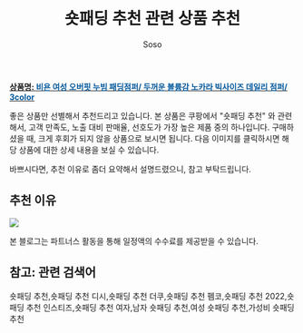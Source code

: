 ﻿---
layout: post
title:  "숏패딩 추천 관련 상품 추천"
author: Soso
categories: [ 패션의류 ]
tags: [숏패딩 추천,숏패딩 추천 디시,숏패딩 추천 더쿠,숏패딩 추천 펨코,숏패딩 추천 2022,숏패딩 추천 인스티즈,숏패딩 추천 여자,남자 숏패딩 추천,여성 숏패딩 추천,가성비 숏패딩 추천]
image: https://ads-partners.coupang.com/image1/ACAhcynv_mgk-s6jAKtvt0MbPNwar39BVbJ20Hj1fV5sqEd0E7XPt3DQEYO0vB5ScTpH1qf4jiIIHlxjer2fJwNiyXBk71lXgpQRY-1oMmXRuNilJz1P3RBPigVu0Ufz-qczx6JPdtT_gxCMESErUYOMCSdz_LHPKEXG4bo6YIBsdQ7uctxmK-oUKUMwcoOspcSj3dgGoH1mtFG5Cz6iuWv3ku8SnlzOalt_85JucoYiJRRaSW0dC_dF46AH9e9SjUjw8msx-nKvRbbUO3ZfcqQ95gWsjy1cdYIZbd3mRQ== 
description: "쿠팡에서 숏패딩 추천 관련 상품으로 가장 고객 선호도가 높은 제품 중 하나입니다."
---

<a href="https://link.coupang.com/re/AFFSDP?lptag=AF5673682&pageKey=6802363136&itemId=16060878188&vendorItemId=83805168661&traceid=V0-153-d8c3f7c15860d7af&requestid=20231116173810497315314907&token=31850C%7CMIXED"><b>상품명: <font color='#01579B'>비욘 여성 오버핏 누빔 패딩점퍼/ 두꺼운 볼륨감 노카라 빅사이즈 데일리 점퍼/ 3color</font></b></a>

좋은 상품만 선별해서 추천드리고 있습니다.
본 상품은 쿠팡에서 "숏패딩 추천" 와 관련해서, 고객 만족도, 노출 대비 판매율, 선호도가 가장 높은 제품 중의 하나입니다.
구매하셨을 때, 크게 후회가 되지 않을 상품으로 보시면 됩니다. 
다음 이미지를 클릭하시면 해당 상품에 대한 상세 내용을 보실 수 있습니다.

바쁘시다면, 추천 이유로 좀더 요약해서 설명드렸으니, 참고 부탁드립니다.

## 추천 이유 

<a href="https://link.coupang.com/re/AFFSDP?lptag=AF5673682&pageKey=6802363136&itemId=16060878188&vendorItemId=83805168661&traceid=V0-153-d8c3f7c15860d7af&requestid=20231116173810497315314907&token=31850C%7CMIXED"><img src="https://thumbnail9.coupangcdn.com/thumbnails/remote/q89/image/vendor_inventory/ba50/6253ed88f6ec3ad5194707fab1e4e3c5aba23f298be1911de2df32cd2363.jpg"></a> 

본 블로그는 파트너스 활동을 통해 일정액의 수수료를 제공받을 수 있습니다.

## 참고: 관련 검색어    
숏패딩 추천,숏패딩 추천 디시,숏패딩 추천 더쿠,숏패딩 추천 펨코,숏패딩 추천 2022,숏패딩 추천 인스티즈,숏패딩 추천 여자,남자 숏패딩 추천,여성 숏패딩 추천,가성비 숏패딩 추천